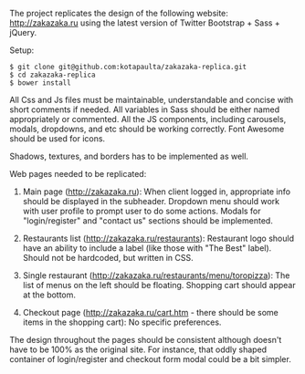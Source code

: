 The project replicates the design of the following website: http://zakazaka.ru using the latest version of Twitter Bootstrap + Sass + jQuery. 

Setup:
```
$ git clone git@github.com:kotapaulta/zakazaka-replica.git
$ cd zakazaka-replica
$ bower install
```

All Css and Js files must be maintainable, understandable and concise with short comments if needed. All variables in Sass should be either named appropriately or commented. All the JS components, including carousels, modals, dropdowns, and etc should be working correctly. Font Awesome should be used for icons.

Shadows, textures, and borders has to be implemented as well. 

Web pages needed to be replicated:

1) Main page (http://zakazaka.ru): 
When client logged in, appropriate info should be displayed in the subheader. Dropdown menu should work with user profile to prompt user to do some actions. Modals for "login/register" and "contact us" sections should be implemented.

2) Restaurants list (http://zakazaka.ru/restaurants):
Restaurant logo should have an ability to include a label (like those with "The Best" label). Should not be hardcoded, but written in CSS. 

3) Single restaurant (http://zakazaka.ru/restaurants/menu/toropizza):
The list of menus on the left should be floating. Shopping cart should appear at the bottom.

4) Checkout page (http://zakazaka.ru/cart.htm - there should be some items in the shopping cart):
No specific preferences.

The design throughout the pages should be consistent although doesn't have to be 100% as the original site. For instance, that oddly shaped container of login/register and checkout form modal could be a bit simpler. 
